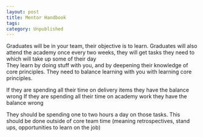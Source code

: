 ```yaml
---
layout: post
title: Mentor Handbook
tags: 
category: Unpublished
---
```


Graduates will be in your team, their objective is to learn. 
Graduates will also attend the academy once every two weeks, they will get tasks they need to which will take up some of their day  
They learn by doing stuff with you, and by deepening their knowledge of core principles. 
They need to balance learning with you with learning core principles.

If they are spending all their time on delivery items they have the balance wrong
If they are spending all their time on academy work they have the balance wrong

They should be spending one to two hours a day on those tasks. This should be done outside of core team time (meaning retrospectives, stand ups, opportunities to learn on the job)

